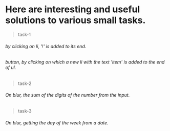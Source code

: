 # Here are interesting and useful solutions to various small tasks.

> task-1
###### by clicking on li, '!' is added to its end.
###### button, by clicking on which a new li with the text 'item' is added to the end of ul.

> task-2
###### On blur, the sum of the digits of the number from the input.

> task-3
###### On blur, getting the day of the week from a date.